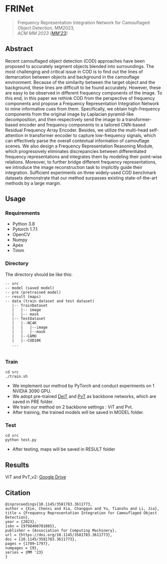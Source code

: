 # FRINet






> Frequency Representation Integration Network for Camouflaged Object Detection, MM2023,            
> *ACM MM 2023 ([MM'23](https://dl.acm.org/doi/abs/10.1145/3581783.3611773))*

## Abstract
Recent camouflaged object detection (COD) approaches have been proposed to accurately segment objects blended into surroundings. The most challenging and critical issue in COD is to find out the lines of demarcation between objects and background in the camouflage environment. Because of the similarity between the target object and the background, these lines are difficult to be found accurately. However, these are easy to be observed in different frequency components of the image. To this end, in this paper we rethink COD from the perspective of frequency components and propose a Frequency Representation Integration Network to mine informative cues from them. Specifically, we obtain high-frequency components from the original image by Laplacian pyramid-like decomposition, and then respectively send the image to a transformer-based encoder and frequency components to a tailored CNN-based Residual Frequency Array Encoder. Besides, we utilize the multi-head self-attention in transformer encoder to capture low-frequency signals, which can effectively parse the overall contextual information of camouflage scenes. We also design a Frequency Representation Reasoning Module, which progressively eliminates discrepancies between differentiated frequency representations and integrates them by modeling their point-wise relations. Moreover, to further bridge different frequency representations, we introduce the image reconstruction task to implicitly guide their integration. Sufficient experiments on three widely-used COD benchmark datasets demonstrate that our method surpasses existing state-of-the-art methods by a large margin.


## Usage
### Requirements
* Python 3.8
* Pytorch 1.7.1
* OpenCV
* Numpy
* Apex
* Timm

### Directory
The directory should be like this:

````
-- src 
-- model (saved model)
-- pre (pretrained model)
-- result (maps)
-- data (train dataset and test dataset)
   |-- TrainDataset
   |   |-- image
   |   |-- mask
   |-- TestDataset
   |   |--NC4K
   |   |   |--image
   |   |   |--mask
   |   |--CAMO
   |   |--COD10K
   ...
   
````

### Train
```
cd src
./train.sh
```
* We implement our method by PyTorch and conduct experiments on 1 NVIDIA 3090 GPU.
* We adopt pre-trained [DeiT](https://dl.fbaipublicfiles.com/deit/deit_base_distilled_patch16_384-d0272ac0.pth) and [PvT](https://github.com/whai362/PVT/releases/download/v2/pvt_v2_b3.pth) as backbone networks, which are saved in PRE folder.
* We train our method on 2 backbone settings : ViT and Pvt.
* After training, the trained models will be saved in MODEL folder.

### Test

```
cd src
python test.py
```
* After testing, maps will be saved in RESULT folder




## Results

ViT and PvT_v2: [Google Drive](https://drive.google.com/file/d/1JvfVeKE_VGsF0XgldKOswdCNWhMBxWnO/view?usp=drive_link)


## Citation
```
@inproceedings{10.1145/3581783.3611773,
author = {Xie, Chenxi and Xia, Changqun and Yu, Tianshu and Li, Jia},
title = {Frequency Representation Integration for Camouflaged Object Detection},
year = {2023},
isbn = {9798400701085},
publisher = {Association for Computing Machinery},
url = {https://doi.org/10.1145/3581783.3611773},
doi = {10.1145/3581783.3611773},
pages = {1789–1797},
numpages = {9},
series = {MM '23}
}
```

